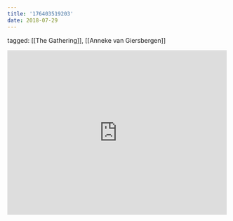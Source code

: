 ```yaml
---
title: '176403519203'
date: 2018-07-29
---
```

tagged: [[The Gathering]], [[Anneke van Giersbergen]]
<iframe allow="accelerometer; autoplay; clipboard-write; encrypted-media; gyroscope; picture-in-picture" allowfullscreen="" frameborder="0" height="375" id="youtube_iframe" src="https://www.youtube.com/embed/bg6QzPpttVU?feature=oembed&amp;enablejsapi=1&amp;origin=https://safe.txmblr.com&amp;wmode=opaque" width="500"></iframe>